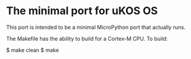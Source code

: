 # The minimal port for uKOS OS

This port is intended to be a minimal MicroPython port that actually runs.

The Makefile has the ability to build for a Cortex-M CPU.
To build:

  $ make clean
  $ make

